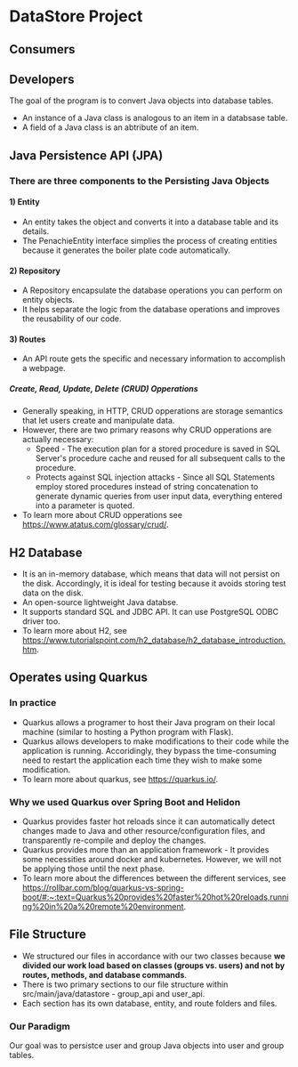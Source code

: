 # DataStore Project

## Consumers


## Developers
The goal of the program is to convert Java objects into database tables. 
* An instance of a Java class is analogous to an item in a databsase table.
* A field of a Java class is an abtribute of an item.

## Java Persistence API (JPA) 
### There are three components to the Persisting Java Objects
#### 1) Entity
* An entity takes the object and converts it into a database table and its details. 
* The PenachieEntity interface simplies the process of creating entities because it generates the boiler plate code automatically.
#### 2) Repository
* A Repository encapsulate the database operations you can perform on entity objects. 
* It helps separate the logic from the database operations and improves the reusability of our code.
#### 3) Routes
* An API route gets the specific and necessary information to accomplish a webpage.
##### Create, Read, Update, Delete (CRUD) Opperations
* Generally speaking, in HTTP, CRUD opperations are storage semantics that let users create and manipulate data. 
* However, there are two primary reasons why CRUD opperations are actually necessary:
  * Speed - The execution plan for a stored procedure is saved in SQL Server's procedure cache and reused for all subsequent calls to the procedure.  
  * Protects against SQL injection attacks - Since all SQL Statements employ stored procedures instead of string concatenation to generate dynamic queries from user input data, everything entered into a parameter is quoted.
* To learn more about CRUD opperations see https://www.atatus.com/glossary/crud/.

## H2 Database
* It is an in-memory database, which means that data will not persist on the disk. Accordingly, it is ideal for testing because it avoids storing test data on the disk.
* An open-source lightweight Java databse.
* It supports standard SQL and JDBC API. It can use PostgreSQL ODBC driver too.
* To learn more about H2, see https://www.tutorialspoint.com/h2_database/h2_database_introduction.htm.

## Operates using Quarkus
### In practice
* Quarkus allows a programer to host their Java program on their local machine (similar to hosting a Python program with Flask).
* Quarkus allows developers to make modifications to their code while the application is running. Accoridingly, they bypass the time-consuming need to restart the application each time they wish to make some modification.
* To learn more about quarkus, see https://quarkus.io/.

### Why we used Quarkus over Spring Boot and Helidon
* Quarkus provides faster hot reloads since it can automatically detect changes made to Java and other resource/configuration files, and transparently re-compile and deploy the changes.
* Quarkus provides more than an application framework - It provides some necessities around docker and kubernetes. However, we will not be applying those until the next phase.
* To learn more about the differences between the different services, see https://rollbar.com/blog/quarkus-vs-spring-boot/#:~:text=Quarkus%20provides%20faster%20hot%20reloads,running%20in%20a%20remote%20environment.

## File Structure
* We structured our files in accordance with our two classes because __we divided our work load based on classes (groups vs. users) and not by routes, methods, and database commands__. 
* There is two primary sections to our file structure within src/main/java/datastore - group_api and user_api. 
* Each section has its own database, entity, and route folders and files. 

### Our Paradigm
Our goal was to persistce user and group Java objects into user and group tables. 
